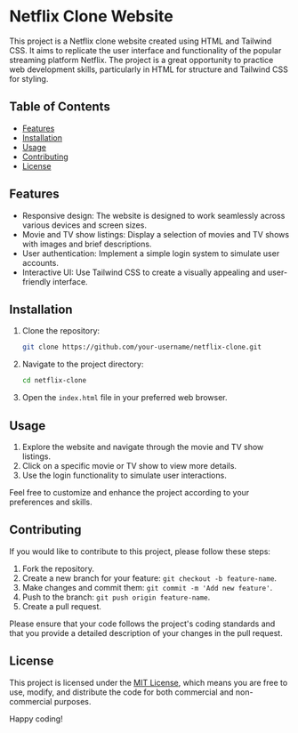 # Netflix Clone Website

This project is a Netflix clone website created using HTML and Tailwind CSS. It aims to replicate the user interface and functionality of the popular streaming platform Netflix. The project is a great opportunity to practice web development skills, particularly in HTML for structure and Tailwind CSS for styling.

## Table of Contents

- [Features](#features)
- [Installation](#installation)
- [Usage](#usage)
- [Contributing](#contributing)
- [License](#license)

## Features

- Responsive design: The website is designed to work seamlessly across various devices and screen sizes.
- Movie and TV show listings: Display a selection of movies and TV shows with images and brief descriptions.
- User authentication: Implement a simple login system to simulate user accounts.
- Interactive UI: Use Tailwind CSS to create a visually appealing and user-friendly interface.

## Installation

1. Clone the repository:

   ```bash
   git clone https://github.com/your-username/netflix-clone.git
   ```

2. Navigate to the project directory:

   ```bash
   cd netflix-clone
   ```

3. Open the `index.html` file in your preferred web browser.

## Usage

1. Explore the website and navigate through the movie and TV show listings.
2. Click on a specific movie or TV show to view more details.
3. Use the login functionality to simulate user interactions.

Feel free to customize and enhance the project according to your preferences and skills.

## Contributing

If you would like to contribute to this project, please follow these steps:

1. Fork the repository.
2. Create a new branch for your feature: `git checkout -b feature-name`.
3. Make changes and commit them: `git commit -m 'Add new feature'`.
4. Push to the branch: `git push origin feature-name`.
5. Create a pull request.

Please ensure that your code follows the project's coding standards and that you provide a detailed description of your changes in the pull request.

## License

This project is licensed under the [MIT License](LICENSE), which means you are free to use, modify, and distribute the code for both commercial and non-commercial purposes.

Happy coding!
